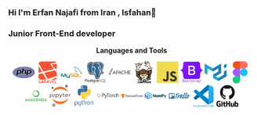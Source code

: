 ### Hi I'm Erfan Najafi from Iran , Isfahan👋


 
 <h3>Junior Front-End developer</h3>


 **<p align="center">Languages and Tools</p>**

<p align="center">
  <a target="_blank" href="https://www.php.net/"><img
      src="https://github.com/devicons/devicon/blob/master/icons/php/php-original.svg"
      alt="JavaScript" width="45" height="45" /></a>
  <a target="_blank" href="https://laravel.com/"><img
      src="https://github.com/devicons/devicon/blob/master/icons/laravel/laravel-plain-wordmark.svg"
      alt="JavaScript" width="45" height="45" /></a>
  <a target="_blank" href="https://www.mysql.com/"><img
      src="https://github.com/devicons/devicon/blob/master/icons/mysql/mysql-original-wordmark.svg"
      alt="JavaScript" width="45" height="45" /></a>
  <a target="_blank" href="https://www.postgresql.org/"><img
      src="https://github.com/devicons/devicon/blob/master/icons/postgresql/postgresql-original-wordmark.svg"
      alt="JavaScript" width="45" height="45" /></a>
  <a target="_blank" href="https://www.apache.org/"><img
      src="https://github.com/devicons/devicon/blob/master/icons/apache/apache-line-wordmark.svg"
      alt="JavaScript" width="45" height="45" /></a>
  <a target="_blank" href="https://getcomposer.org/"><img
      src="https://github.com/devicons/devicon/blob/master/icons/composer/composer-original.svg"
      alt="JavaScript" width="45" height="45" /></a>
  <a target="_blank" href="https://www.javascript.com/"><img
      src="https://github.com/devicons/devicon/blob/master/icons/javascript/javascript-original.svg"
      alt="JavaScript" width="45" height="45" /></a>
  <a target="_blank" href="https://getbootstrap.com/"><img
      src="https://github.com/devicons/devicon/blob/master/icons/bootstrap/bootstrap-original-wordmark.svg"
      alt="JavaScript" width="45" height="45" /></a>
  <a target="_blank" href="https://mui.com/"><img
      src="https://github.com/devicons/devicon/blob/master/icons/materialui/materialui-original.svg"
      alt="JavaScript" width="45" height="45" /></a>
  <a target="_blank" href="https://www.figma.com/"><img
      src="https://github.com/devicons/devicon/blob/master/icons/figma/figma-original.svg"
      alt="JavaScript" width="45" height="45" /></a>
  <a target="_blank" href="https://www.anaconda.com/"><img
      src="https://github.com/devicons/devicon/blob/master/icons/anaconda/anaconda-original-wordmark.svg"
      alt="JavaScript" width="45" height="45" /></a>
  <a target="_blank" href="https://jupyter.org/"><img
      src="https://github.com/devicons/devicon/blob/master/icons/jupyter/jupyter-original-wordmark.svg"
      alt="JavaScript" width="45" height="45" /></a>
   <a target="_blank" href="https://www.python.org/"><img
      src="https://github.com/devicons/devicon/blob/master/icons/python/python-original-wordmark.svg"
      alt="JavaScript" width="45" height="45" /></a>
  <a target="_blank" href="https://pytorch.org/"><img
      src="https://github.com/devicons/devicon/blob/master/icons/pytorch/pytorch-original-wordmark.svg"
      alt="JavaScript" width="45" height="45" /></a>
  <a target="_blank" href="https://www.tensorflow.org/"><img
      src="https://github.com/devicons/devicon/blob/master/icons/tensorflow/tensorflow-original-wordmark.svg"
      alt="JavaScript" width="45" height="45" /></a>
  <a target="_blank" href="https://numpy.org/"><img
      src="https://github.com/devicons/devicon/blob/master/icons/numpy/numpy-original-wordmark.svg"
      alt="JavaScript" width="45" height="45" /></a>
  <a target="_blank" href="https://trello.com/"><img
      src="https://github.com/devicons/devicon/blob/master/icons/trello/trello-plain-wordmark.svg"
      alt="JavaScript" width="45" height="45" /></a>
   <a target="_blank" href="https://code.visualstudio.com/"><img
      src="https://github.com/devicons/devicon/blob/master/icons/vscode/vscode-original-wordmark.svg"
      alt="JavaScript" width="45" height="45" /></a>
  <a target="_blank" href="https://www.github.com/"><img
      src="https://github.com/devicons/devicon/blob/master/icons/github/github-original-wordmark.svg"
      alt="JavaScript" width="45" height="45" /></a>

</p>

 

 

<!--
**erfannajafi/erfannajafi** is a ✨ _special_ ✨ repository because its `README.md` (this file) appears on your GitHub profile.

Here are some ideas to get you started:

- 🔭 I’m currently working on ...
- 🌱 I’m currently learning react
- 👯 I’m looking to collaborate on ...
- 🤔 I’m looking for help with ...
- 💬 Ask me about ...
- 📫 How to reach me: ...
- 😄 Pronouns: ...
- ⚡ Fun fact: ...
-->



